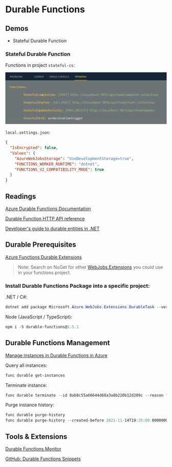 # Durable Functions

## Demos 

- Stateful Durable Function

### Stateful Durable Function

Functions in project `stateful-cs`:

![stateful-functs](_images/stateful-functs.png)

`local.settings.json`:

```json
{
  "IsEncrypted": false,
  "Values": {
    "AzureWebJobsStorage": "UseDevelopmentStorage=true",
    "FUNCTIONS_WORKER_RUNTIME": "dotnet",
    "FUNCTIONS_V2_COMPATIBILITY_MODE": true
  }
}

```

## Readings

[Azure Durable Functions Documentation](https://docs.microsoft.com/en-us/azure/azure-functions/durable/)

[Durable Function HTTP API reference](https://docs.microsoft.com/en-us/azure/azure-functions/durable/durable-functions-http-api)

[Developer's guide to durable entities in .NET](https://docs.microsoft.com/en-us/azure/azure-functions/durable/durable-functions-dotnet-entities)

## Durable Prerequisites

[Azure Functions Durable Extensions](https://github.com/Azure/azure-functions-durable-extension)

> Note: Search on NuGet for other [WebJobs.Extensions](https://www.nuget.org/packages?q=Microsoft.Azure.WebJobs.Extensions) you could use in your functions project.

### Install Durable Functions Package into a specific project:

.NET / C#:

```powershell
dotnet add package Microsoft.Azure.WebJobs.Extensions.DurableTask --version 2.5.1
```

Node (JavaScript / TypeScript): 

```powershell
npm i -S durable-functions@1.5.1
```
## Durable Functions Management

[Manage instances in Durable Functions in Azure](https://docs.microsoft.com/en-us/azure/azure-functions/durable/durable-functions-instance-management?tabs=csharp)

Query all instances:

```powershell
func durable get-instances
```

Terminate instance:

```powershell
func durable terminate --id 0ab8c55a66644d68a3a8b220b12d209c --reason "Found a bug"
```

Purge instance history:

```powershell
func durable purge-history 
func durable purge-history --created-before 2021-11-14T19:35:00.0000000Z --runtime-status failed
```
## Tools & Extensions

[Durable Functions Monitor](https://marketplace.visualstudio.com/items?itemName=DurableFunctionsMonitor.durablefunctionsmonitor)

[GitHub: Durable Functions Snippets](https://github.com/marcduiker/durable-functions-snippets)

